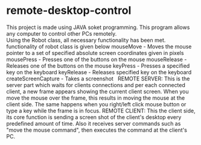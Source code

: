 # remote-desktop-control
This project is made using JAVA soket programming. This program allows any computer to control other PCs remotely.  
Using the Robot class, all necessary functionality has been met. functionality of robot class is given below
mouseMove - Moves the mouse pointer to a set of specified absolute screen coordinates given in pixels
mousePress - Presses one of the buttons on the mouse
mouseRelease - Releases one of the buttons on the mouse
keyPress - Presses a specified key on the keyboard
keyRelease - Releases specified key on the keyboard
createScreenCapture - Takes a screenshot  
REMOTE SERVER:
This is the server part which waits for clients connections and per each connected client, a new frame appears showing the current client screen. When you move the mouse over the frame, this results in moving the mouse at the client side. The same happens when you right/left click mouse button or type a key while the frame is in focus.
REMOTE CLIENT:
This the client side, its core function is sending a screen shot of the client's desktop every predefined amount of time. Also it receives server commands such as "move the mouse command", then executes the command at the client's PC.  
